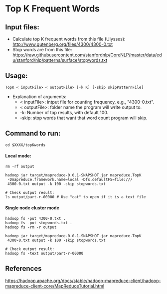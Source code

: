 # Top K Frequent Words

## Input files:
* Calculate top K frequent words from this file (Ulysses):
    http://www.gutenberg.org/files/4300/4300-0.txt
* Stop words are from this file:
    https://raw.githubusercontent.com/stanfordnlp/CoreNLP/master/data/edu/stanford/nlp/patterns/surface/stopwords.txt

## Usage:
```
TopK < inputFile> < outputFile> [-k K] [-skip skipPatternFile]
```
* Explanation of arguments:
  * < inputFile>: intput file for counting frequency, e.g., "4300-0.txt".
  * < outputFile>: folder name the program will write output to.
  * -k: Number of top results, with default 100.
  * -skip: stop words that want that word count program will skip.

## Command to run:
  ```
  cd $XXXX/topKwords
  ```

#### Local mode:
```
rm -rf output

hadoop jar target/mapreduce-0.0.1-SNAPSHOT.jar mapreduce.TopK
 -Dmapreduce.framework.name=local -Dfs.defaultFS=file:///
 4300-0.txt output -k 100 -skip stopwords.txt

# Check output result:
ls output/part-r-00000 # Use "cat" to open if it is a text file
```

#### Single node cluster mode

```
hadoop fs -put 4300-0.txt .
hadoop fs -put stopwords.txt .
hadoop fs -rm -r output

hadoop jar target/mapreduce-0.0.1-SNAPSHOT.jar mapreduce.TopK
 4300-0.txt output -k 100 -skip stopwords.txt

# Check output result:
hadoop fs -text output/part-r-00000
```

## References
https://hadoop.apache.org/docs/stable/hadoop-mapreduce-client/hadoop-mapreduce-client-core/MapReduceTutorial.html
